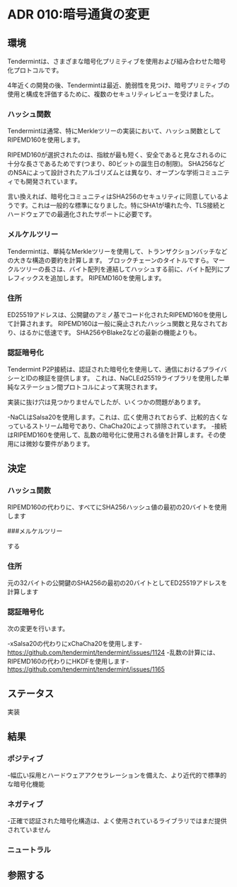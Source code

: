 # ADR 010:暗号通貨の変更

## 環境

Tendermintは、さまざまな暗号化プリミティブを使用および組み合わせた暗号化プロトコルです。

4年近くの開発の後、Tendermintは最近、脆弱性を見つけ、暗号プリミティブの使用と構成を評価するために、複数のセキュリティレビューを受けました。

### ハッシュ関数

Tendermintは通常、特にMerkleツリーの実装において、ハッシュ関数としてRIPEMD160を使用します。

RIPEMD160が選択されたのは、指紋が最も短く、安全であると見なされるのに十分な長さであるためです(つまり、80ビットの誕生日の制限)。
SHA256などのNSAによって設計されたアルゴリズムとは異なり、オープンな学術コミュニティでも開発されています。

言い換えれば、暗号化コミュニティはSHA256のセキュリティに同意しているようです。これは一般的な標準になりました。特にSHA1が壊れた今、TLS接続とハードウェアでの最適化されたサポートに必要です。

### メルケルツリー

Tendermintは、単純なMerkleツリーを使用して、トランザクションバッチなどの大きな構造の要約を計算します。
ブロックチェーンのタイトルですら。マークルツリーの長さは、バイト配列を連結してハッシュする前に、バイト配列にプレフィックスを追加します。
RIPEMD160を使用します。

### 住所

ED25519アドレスは、公開鍵のアミノ基でコード化されたRIPEMD160を使用して計算されます。
RIPEMD160は一般に廃止されたハッシュ関数と見なされており、はるかに低速です。
SHA256やBlake2などの最新の機能よりも。

### 認証暗号化

Tendermint P2P接続は、認証された暗号化を使用して、通信におけるプライバシーとIDの検証を提供します。
これは、NaCLEd25519ライブラリを使用した単純なステーション間プロトコルによって実現されます。

実装に抜け穴は見つかりませんでしたが、いくつかの問題があります。

-NaCLはSalsa20を使用します。これは、広く使用されておらず、比較的古くなっているストリーム暗号であり、ChaCha20によって排除されています。
-接続はRIPEMD160を使用して、乱数の暗号化に使用される値を計算します。その使用には微妙な要件があります。

## 決定

### ハッシュ関数

RIPEMD160の代わりに、すべてにSHA256ハッシュ値の最初の20バイトを使用します

###メルケルツリー

する

### 住所

元の32バイトの公開鍵のSHA256の最初の20バイトとしてED25519アドレスを計算します

### 認証暗号化

次の変更を行います。

-xSalsa20の代わりにxChaCha20を使用します-https://github.com/tendermint/tendermint/issues/1124
-乱数の計算には、RIPEMD160の代わりにHKDFを使用します-https://github.com/tendermint/tendermint/issues/1165

## ステータス

実装

## 結果

### ポジティブ

-幅広い採用とハードウェアアクセラレーションを備えた、より近代的で標準的な暗号化機能

### ネガティブ

-正確で認証された暗号化構造は、よく使用されているライブラリではまだ提供されていません

### ニュートラル

## 参照する
